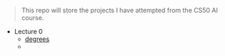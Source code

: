 >This repo will store the projects I have attempted from the CS50 AI course.

- Lecture 0
  - [degrees](degrees/degrees/degrees.py)
  - 
